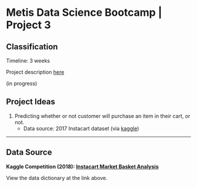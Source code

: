 # Metis Data Science Bootcamp | Project 3

## Classification

Timeline: 3 weeks

Project description [here](https://github.com/thisismetis/onl_ds5/blob/main/curriculum/project-03/project-03-introduction/project_03.md)

(in progress)

## Project Ideas

1. Predicting whether or not customer will purchase an item in their cart, or not.
    - Data source: 2017 Instacart dataset (via [kaggle](https://www.kaggle.com/psparks/instacart-market-basket-analysis))

___
## Data Source

**Kaggle Competition (2018): [Instacart Market Basket Analysis](https://www.kaggle.com/c/instacart-market-basket-analysis/data)**

View the data dictionary at the link above.
